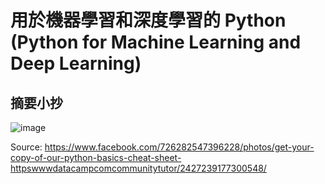# 用於機器學習和深度學習的 Python (Python for Machine Learning and Deep Learning)

## 摘要小抄

![image](https://user-images.githubusercontent.com/89304181/136233779-3786a2e3-e062-4a0f-8699-0508da20dcdb.png)

Source: https://www.facebook.com/726282547396228/photos/get-your-copy-of-our-python-basics-cheat-sheet-httpswwwdatacampcomcommunitytutor/2427239177300548/
